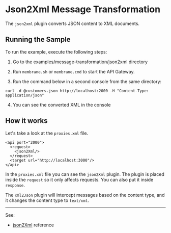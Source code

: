 # Json2Xml Message Transformation

The `json2xml` plugin converts JSON content to XML documents.


## Running the Sample

To run the example, execute the following steps:

1. Go to the examples/message-transformation/json2xml directory

2. Run `membrane.sh` or `membrane.cmd` to start the API Gateway.

3. Run the command below in a second console from the same directory:

 ```
curl -d @customers.json http://localhost:2000 -H "Content-Type: application/json"
 ```

4. You can see the converted XML in the console


## How it works

Let's take a look at the `proxies.xml` file.

```
<api port="2000">
  <request>
    <json2Xml/>
  </request>
  <target url="http://localhost:3000"/>
</api>
 ```

In the `proxies.xml` file you can see the `json2Xml` plugin. The plugin is placed inside the `request` so it only affects requests. You can also put it inside `response`.

The `xml2Json` plugin will intercept messages based on the content type, and it changes the content type to `text/xml`.

---
See:
- [json2Xml](https://membrane-soa.org/api-gateway-doc/current/configuration/reference/json2Xml.htm) reference